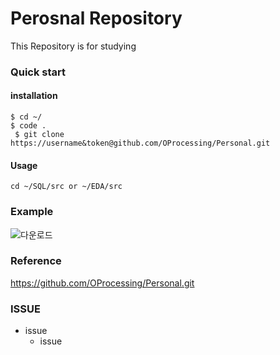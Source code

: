 # Perosnal Repository
This Repository is for studying

### Quick start

#### installation

<pre><code>$ cd ~/
$ code .
 $ git clone https://username&token@github.com/OProcessing/Personal.git </code></pre>

#### Usage
<pre><code>cd ~/SQL/src or ~/EDA/src</code></pre>

### Example
![다운로드](https://github.com/OProcessing/Personal/assets/157330660/65ee8028-b3ce-41aa-89ee-52b20d840967)

### Reference
https://github.com/OProcessing/Personal.git

### ISSUE
* issue
  * issue
